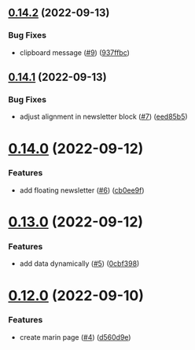 ## [0.14.2](https://github.com/Dev-DigiFresh/Bluejay-Bikes/compare/v0.14.1...v0.14.2) (2022-09-13)


### Bug Fixes

* clipboard message ([#9](https://github.com/Dev-DigiFresh/Bluejay-Bikes/issues/9)) ([937ffbc](https://github.com/Dev-DigiFresh/Bluejay-Bikes/commit/937ffbca76292d368f65f5973d3d07e362006328))



## [0.14.1](https://github.com/Dev-DigiFresh/Bluejay-Bikes/compare/v0.14.0...v0.14.1) (2022-09-13)


### Bug Fixes

* adjust alignment in newsletter block ([#7](https://github.com/Dev-DigiFresh/Bluejay-Bikes/issues/7)) ([eed85b5](https://github.com/Dev-DigiFresh/Bluejay-Bikes/commit/eed85b50a7e468406148f9183a20b488b84e7fb3))



# [0.14.0](https://github.com/Dev-DigiFresh/Bluejay-Bikes/compare/v0.13.0...v0.14.0) (2022-09-12)


### Features

* add floating newsletter ([#6](https://github.com/Dev-DigiFresh/Bluejay-Bikes/issues/6)) ([cb0ee9f](https://github.com/Dev-DigiFresh/Bluejay-Bikes/commit/cb0ee9fbbf5b7309d6ff85cc19ea25e3139ac7e9))



# [0.13.0](https://github.com/Dev-DigiFresh/Bluejay-Bikes/compare/v0.12.0...v0.13.0) (2022-09-12)


### Features

* add data dynamically ([#5](https://github.com/Dev-DigiFresh/Bluejay-Bikes/issues/5)) ([0cbf398](https://github.com/Dev-DigiFresh/Bluejay-Bikes/commit/0cbf398b0ac54ce6cc37eb74bd78e57c3aed83e0))



# [0.12.0](https://github.com/Dev-DigiFresh/Bluejay-Bikes/compare/v0.11.0...v0.12.0) (2022-09-10)


### Features

* create marin page ([#4](https://github.com/Dev-DigiFresh/Bluejay-Bikes/issues/4)) ([d560d9e](https://github.com/Dev-DigiFresh/Bluejay-Bikes/commit/d560d9ee8d6f3762c2251354aa8928b6f475a756))



